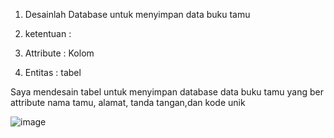1. Desainlah Database untuk menyimpan data buku tamu

2. ketentuan :

3. Attribute : Kolom

4. Entitas : tabel

Saya mendesain tabel untuk menyimpan database data buku tamu yang ber attribute nama tamu, alamat, tanda tangan,dan kode unik


![image](https://github.com/dhafimuammar/TUGAS-PRAKTIKUM/assets/160202301/50af4e4e-dd08-4c6d-a8d3-7cb8cb161e48)
